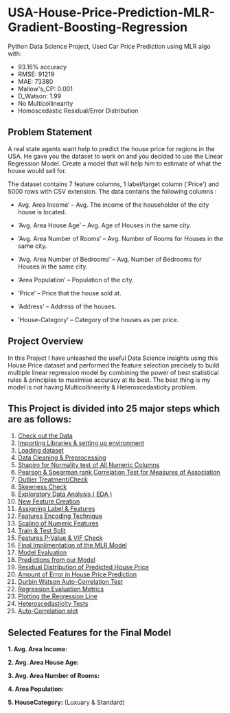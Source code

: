 # USA-House-Price-Prediction-MLR-Gradient-Boosting-Regression
Python Data Science Project, Used Car Price Prediction using MLR algo with:
- 93.16% accuracy
- RMSE: 91219
- MAE: 73380
- Mallow's_CP: 0.001
- D_Watson: 1.99
- No Multicollinearity
- Homoscedastic Residual/Error Distribution

## Problem Statement
A real state agents want help to predict the house price for regions in the USA. He gave you the dataset to work on and you decided to use the Linear Regression Model. Create a model that will help him to estimate of what the house would sell for.

The dataset contains 7 feature columns, 1 label/target column ('Price') and 5000 rows with CSV extension. The data contains the following columns :

- Avg. Area Income’ – Avg. The income of the householder of the city house is located.

- ‘Avg. Area House Age’ – Avg. Age of Houses in the same city.

- ‘Avg. Area Number of Rooms’ – Avg. Number of Rooms for Houses in the same city.

- ‘Avg. Area Number of Bedrooms’ – Avg. Number of Bedrooms for Houses in the same city.

- ‘Area Population’ – Population of the city.

- ‘Price’ – Price that the house sold at.

- ‘Address’ – Address of the houses.

- ‘House-Category’ – Category of the houses as per price.

## Project Overview
In this Project I have unleashed the useful Data Science insights using this House Price dataset and performed the feature selection precisely to build multiple linear regression model by combining the power of best statistical rules & principles to maximise accuracy at its best. The best thing is my model is not having Multicollinearity & Heteroscedasticity problem.

## This Project is divided into 25 major steps which are as follows:
1. [Check out the Data](#data-check)
2. [Importing Libraries & setting up environment](#imp-lib)
3. [Loading dataset](#data-load)
4. [Data Cleaning & Preprocessing](#prep-clean)
5. [Shapiro for Normality test of All Numeric Columns](#shapiro-norm)
6. [Pearson & Spearman rank Correlation Test for Measures of Association](#spear-corr)
7. [Outlier Treatment/Check](#out-check)
8. [Skewness Check](#skew-check)
9. [Exploratory Data Analysis ( EDA )](#data-expo)
10. [New Feature Creation](#new-feature)
11. [Assigning Label & Features](#Labe-Feature)
12. [Features Encoding Technique](#Features-Encoding)
13. [Scaling of Numeric Features](#scale-feature)
14. [Train & Test Split](#data-split)
15. [Features P-Value & VIF Check](#p-vif)
16. [Final Implimentation of the MLR Model](#final-model)
17. [Model Evaluation](#mod-eval)
18. [Predictions from our Model](#actual-predicted)
19. [Residual Distribution of Predicted House Price](#re-dit)
20. [Amount of Error in House Price Prediction](#amt-er)
21. [Durbin Watson Auto-Correlation Test](#dur-wat)
22. [Regression Evaluation Metrics](#mod-eval)
23. [Plotting the Regression Line](#reg-plot)
24. [Heteroscedasticity Tests](#het-test)
25. [Auto-Correlation plot](#auto-plot)

## Selected Features for the Final Model
**1. Avg. Area Income:**

**2. Avg. Area House Age:**

**3. Avg. Area Number of Rooms:**

**4. Area Population:**

**5. HouseCategory:** (Luxuary & Standard)
